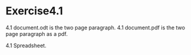 # Exercise4.1

4.1 document.odt is the two page paragraph.
4.1 document.pdf is the two page paragraph as a pdf.

4.1 Spreadsheet.
